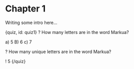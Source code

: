 # Chapter 1

Writing some intro here...

{quiz, id: quiz1}
? How many letters are in the word Markua?

a) 5
B) 6
c) 7

? How many unique letters are in the word Markua?

! 5
{/quiz}

